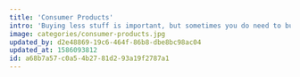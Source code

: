 ```yaml
---
title: 'Consumer Products'
intro: 'Buying less stuff is important, but sometimes you do need to buy stuff.'
image: categories/consumer-products.jpg
updated_by: d2e48869-19c6-464f-86b8-dbe8bc98ac04
updated_at: 1586093812
id: a68b7a57-c0a5-4b27-81d2-93a19f2787a1
---
```


